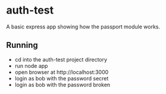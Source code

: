 # auth-test

A basic express app showing how the passport module works.

## Running

* cd into the auth-test project directory
* run node app
* open browser at http://localhost:3000
* login as bob with the password secret
* login as bob with the password broken

